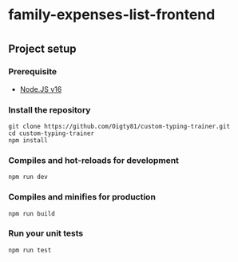 # family-expenses-list-frontend

# 
## Project setup

### Prerequisite

- [Node.JS v16](https://nodejs.org/download/release/v16.9.1/)

### Install the repository
```
git clone https://github.com/Oigty81/custom-typing-trainer.git
cd custom-typing-trainer
npm install
```

### Compiles and hot-reloads for development
```
npm run dev
```

### Compiles and minifies for production
```
npm run build
```

### Run your unit tests
```
npm run test
```

# 